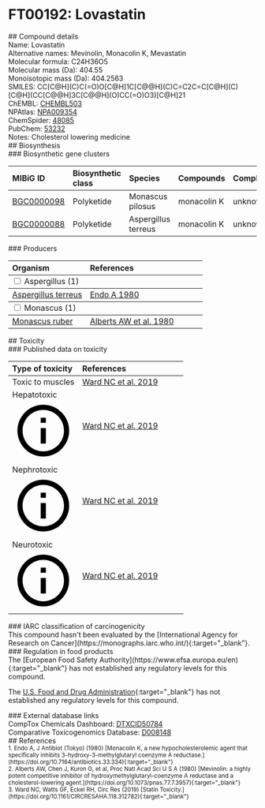 
# FT00192: Lovastatin
<div class="molecule_image" style="float:left">
<img data-smiles= CC[C@H](C)C(=O)O[C@H]1C[C@@H](C)C=C2C=C[C@H](C)[C@H](CC[C@@H]3C[C@@H](O)CC(=O)O3)[C@H]21 data-smiles-options="{ 'width': 350, 'height': 350 }" />
</div>
## Compound details
<div style="overflow:hidden">
Name: Lovastatin<br>
    Alternative names: Mevinolin, Monacolin K, Mevastatin<br>
Molecular formula: C24H36O5<br>
Molecular mass (Da): 404.55<br>
Monoisotopic mass (Da): 404.2563<br>
<div class="break_all">
SMILES: CC[C@H](C)C(=O)O[C@H]1C[C@@H](C)C=C2C=C[C@H](C)[C@H](CC[C@@H]3C[C@@H](O)CC(=O)O3)[C@H]21<br>
</div>
        ChEMBL: <a href=https://www.ebi.ac.uk/chembl/compound_report_card/CHEMBL503 target="_blank">CHEMBL503</a><br>
        NPAtlas: <a href=https://www.npatlas.org/explore/compounds/NPA009354 target="_blank">NPA009354</a><br>
        ChemSpider: <a href=https://www.chemspider.com/Chemical-Structure.48085.html target="_blank">48085</a><br>
        PubChem: <a href=https://pubchem.ncbi.nlm.nih.gov/compound/53232 target="_blank">53232</a><br>
Notes: Cholesterol lowering medicine<br>
</div>

<div markdown="block" class="section">
## Biosynthesis
<div markdown="block" class="subsection">
### Biosynthetic gene clusters
<table>
<thead>
<tr>
<th style="text-align: left;" role="columnheader" data-sort-default>MIBiG ID</th>
<th style="text-align: left;" role="columnheader">Biosynthetic class</th>
<th style="text-align: left;" role="columnheader">Species</th>
<th style="text-align: left;" role="columnheader">Compounds</th>
<th style="text-align: left;" role="columnheader">Complete</th>
<th style="text-align: left;" role="columnheader">Minimal entry</th>
</tr>
</thead>
<tbody>
        <tr>
        <td style="text-align: left;"><a href="https://mibig.secondarymetabolites.org/repository/BGC0000098" target="_blank">BGC0000098</a></td>
        <td style="text-align: left;">Polyketide</td>
        <td style="text-align: left;">Monascus pilosus</td>
        <td style="text-align: left;">monacolin K</td>
        <td style="text-align: left;">unknown</td>
        <td style="text-align: left;">True</td>
        </tr>
        <tr>
        <td style="text-align: left;"><a href="https://mibig.secondarymetabolites.org/repository/BGC0000088" target="_blank">BGC0000088</a></td>
        <td style="text-align: left;">Polyketide</td>
        <td style="text-align: left;">Aspergillus terreus</td>
        <td style="text-align: left;">monacolin K</td>
        <td style="text-align: left;">unknown</td>
        <td style="text-align: left;">True</td>
        </tr>
</tbody>
</table>
</div>

<div markdown="block" class="subsection">
### Producers
<table>
<thead>
<tr>
<th style="text-align: left;" role="columnheader" width="40%" data-sort-default>Organism</th>
<th style="text-align: left;" role="columnheader" width="60%">References</th>
</tr>
</thead>
        <tbody class="header">
        <tr>
        <td style="text-align: left;" colspan="2">
        <input type="checkbox" data-toggle="toggle" id=Aspergillus>
        <label for=Aspergillus>Aspergillus (1)</label>
        </td>
        </tr>
        </tbody>
        <tbody class="hide">
                <tr>
                <td style="text-align: left;"><a href="https://www.ncbi.nlm.nih.gov/Taxonomy/Browser/wwwtax.cgi?mode=Info&id=33178" target="_blank">Aspergillus terreus</a></td>
                <td style="text-align: left;"><a href="#REF00381">Endo A 1980</a></td>
                </tr>
        </tbody>
        <tbody class="header">
        <tr>
        <td style="text-align: left;" colspan="2">
        <input type="checkbox" data-toggle="toggle" id=Monascus>
        <label for=Monascus>Monascus (1)</label>
        </td>
        </tr>
        </tbody>
        <tbody class="hide">
                <tr>
                <td style="text-align: left;"><a href="https://www.ncbi.nlm.nih.gov/Taxonomy/Browser/wwwtax.cgi?mode=Info&id=89489" target="_blank">Monascus ruber</a></td>
                <td style="text-align: left;"><a href="#REF00382">Alberts AW et al. 1980</a></td>
                </tr>
        </tbody>
</table>
</div>
</div>

<div markdown="block" class="section">
## Toxicity
<div markdown="block" class="subsection">
### Published data on toxicity
<table>
<thead>
<tr>
<th style="text-align: left;" role="columnheader" width="40%" data-sort-default>Type of toxicity</th>
<th style="text-align: left;" role="columnheader" width="60%">References</th>
</tr>
</thead>
<tbody>
<tr>
<td style="text-align: left;">Toxic to muscles</td>
<td style="text-align: left;"><a href="#REF00089">Ward NC et al. 2019</a></td>
</tr>
<tr>
<td style="text-align: left;">Hepatotoxic <span class="twemoji" title="Toxic to the liver"><svg xmlns="http://www.w3.org/2000/svg" viewBox="0 0 24 24"><path d="M11 9h2V7h-2m1 13c-4.41 0-8-3.59-8-8s3.59-8 8-8 8 3.59 8 8-3.59 8-8 8m0-18A10 10 0 0 0 2 12a10 10 0 0 0 10 10 10 10 0 0 0 10-10A10 10 0 0 0 12 2m-1 15h2v-6h-2v6Z"></path></svg></span></td>
<td style="text-align: left;"><a href="#REF00089">Ward NC et al. 2019</a></td>
</tr>
<tr>
<td style="text-align: left;">Nephrotoxic <span class="twemoji" title="Toxic to the kidneys"><svg xmlns="http://www.w3.org/2000/svg" viewBox="0 0 24 24"><path d="M11 9h2V7h-2m1 13c-4.41 0-8-3.59-8-8s3.59-8 8-8 8 3.59 8 8-3.59 8-8 8m0-18A10 10 0 0 0 2 12a10 10 0 0 0 10 10 10 10 0 0 0 10-10A10 10 0 0 0 12 2m-1 15h2v-6h-2v6Z"></path></svg></span></td>
<td style="text-align: left;"><a href="#REF00089">Ward NC et al. 2019</a></td>
</tr>
<tr>
<td style="text-align: left;">Neurotoxic <span class="twemoji" title="Toxic to the central and/or peripheral nervous system"><svg xmlns="http://www.w3.org/2000/svg" viewBox="0 0 24 24"><path d="M11 9h2V7h-2m1 13c-4.41 0-8-3.59-8-8s3.59-8 8-8 8 3.59 8 8-3.59 8-8 8m0-18A10 10 0 0 0 2 12a10 10 0 0 0 10 10 10 10 0 0 0 10-10A10 10 0 0 0 12 2m-1 15h2v-6h-2v6Z"></path></svg></span></td>
<td style="text-align: left;"><a href="#REF00089">Ward NC et al. 2019</a></td>
</tr>
</tbody>
</table>
</div>

<div markdown="block" class="subsection">
### IARC classification of carcinogenicity
<div markdown="block" class="indented_block">
This compound hasn't been evaluated by the [International Agency for Research on Cancer](https://monographs.iarc.who.int/){:target="_blank"}.<br>
</div>
</div>

<div markdown="block" class="subsection">
### Regulation in food products
<div markdown="block" class="indented_block">
The [European Food Safety Authority](https://www.efsa.europa.eu/en){:target="_blank"} has not established any regulatory levels for this compound. <br>

The [U.S. Food and Drug Administration](https://www.fda.gov/){:target="_blank"} has not established any regulatory levels for this compound. <br>

</div>
</div>

<div markdown="block" class="subsection">
### External database links
<div markdown="block" class="indented_block">
CompTox Chemicals Dashboard: <a href=https://comptox.epa.gov/dashboard/chemical/details/DTXCID50784 target="_blank">DTXCID50784</a><br>
Comparative Toxicogenomics Database: <a href=https://ctdbase.org/detail.go?type=chem&amp;acc=D008148 target="_blank">D008148</a><br>
</div>
</div>
</div>

<div markdown="block" class="section">
## References
<div markdown="block" style="font-size: smaller;">
<span id=REF00381>
1. Endo A, J Antibiot (Tokyo) (1980) [Monacolin K, a new hypocholesterolemic agent that specifically inhibits 3-hydroxy-3-methylglutaryl coenzyme A reductase.](https://doi.org/10.7164/antibiotics.33.334){:target="_blank"}<br>
</span>

<span id=REF00382>
2. Alberts AW, Chen J, Kuron G, et al, Proc Natl Acad Sci U S A (1980) [Mevinolin: a highly potent competitive inhibitor of hydroxymethylglutaryl-coenzyme A reductase and a cholesterol-lowering agent.](https://doi.org/10.1073/pnas.77.7.3957){:target="_blank"}<br>
</span>

<span id=REF00089>
3. Ward NC, Watts GF, Eckel RH, Circ Res (2019) [Statin Toxicity.](https://doi.org/10.1161/CIRCRESAHA.118.312782){:target="_blank"}<br>
</span>

</div>
</div>

<script type="text/javascript" src="https://unpkg.com/smiles-drawer@2.0.1/dist/smiles-drawer.min.js"></script>
<script>
    SmiDrawer.apply();
</script>